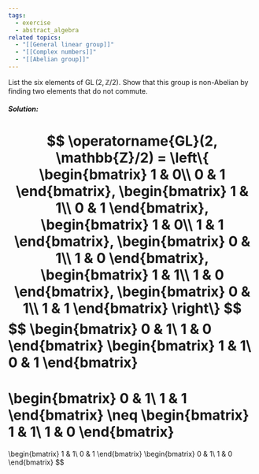 ```yaml
---
tags:
  - exercise
  - abstract_algebra
related topics:
  - "[[General linear group]]"
  - "[[Complex numbers]]"
  - "[[Abelian group]]"
---
```

List the six elements of $\operatorname{GL}(2, \mathbb{Z}/2)$. Show that this group is non-Abelian by finding two elements that do not commute.
##### Solution:
$$
\operatorname{GL}(2, \mathbb{Z}/2) = \left\{
\begin{bmatrix}
1 & 0\\
0 & 1
\end{bmatrix},
\begin{bmatrix}
1 & 1\\
0 & 1
\end{bmatrix},
\begin{bmatrix}
1 & 0\\
1 & 1
\end{bmatrix},
\begin{bmatrix}
0 & 1\\
1 & 0
\end{bmatrix},
\begin{bmatrix}
1 & 1\\
1 & 0
\end{bmatrix},
\begin{bmatrix}
0 & 1\\
1 & 1
\end{bmatrix}
\right\}
$$
$$
\begin{bmatrix}
	0 & 1\\
	1 & 0
\end{bmatrix}
\begin{bmatrix}
	1 & 1\\
	0 & 1
\end{bmatrix}
=
\begin{bmatrix}
	0 & 1\\
	1 & 1
\end{bmatrix}
\neq
\begin{bmatrix}
	1 & 1\\
	1 & 0
\end{bmatrix}
=
\begin{bmatrix}
	1 & 1\\
	0 & 1
\end{bmatrix}
\begin{bmatrix}
	0 & 1\\
	1 & 0
\end{bmatrix}
$$